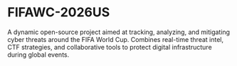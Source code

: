 # FIFAWC-2026US
A dynamic open-source project aimed at tracking, analyzing, and mitigating cyber threats around the FIFA World Cup. Combines real-time threat intel, CTF strategies, and collaborative tools to protect digital infrastructure during global events.

